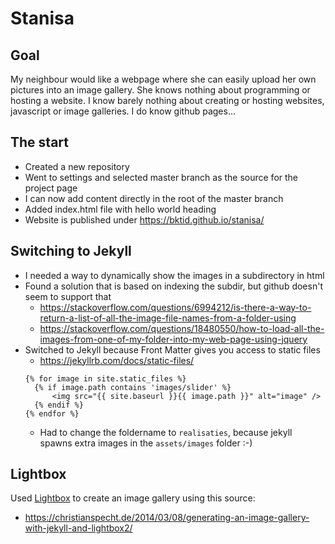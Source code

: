 # Stanisa

## Goal
My neighbour would like a webpage where she can easily upload her own pictures into an image gallery.
She knows nothing about programming or hosting a website.
I know barely nothing about creating or hosting websites, javascript or image galleries.
I do know github pages...

## The start
* Created a new repository
* Went to settings and selected master branch as the source for the project page
* I can now add content directly in the root of the master branch
* Added index.html file with hello world heading
* Website is published under https://bktid.github.io/stanisa/

## Switching to Jekyll
* I needed a way to dynamically show the images in a subdirectory in html
* Found a solution that is based on indexing the subdir, but github doesn't seem to support that
  * https://stackoverflow.com/questions/6994212/is-there-a-way-to-return-a-list-of-all-the-image-file-names-from-a-folder-using
  * https://stackoverflow.com/questions/18480550/how-to-load-all-the-images-from-one-of-my-folder-into-my-web-page-using-jquery
* Switched to Jekyll because Front Matter gives you access to static files
  * https://jekyllrb.com/docs/static-files/
  ```
  {% for image in site.static_files %}
    {% if image.path contains 'images/slider' %}
        <img src="{{ site.baseurl }}{{ image.path }}" alt="image" />
    {% endif %}
  {% endfor %}
  ```
  * Had to change the foldername to `realisaties`, because jekyll spawns extra images in the `assets/images` folder :-)

## Lightbox
Used [Lightbox](http://lokeshdhakar.com/projects/lightbox2/) to create an image gallery using this source:
* https://christianspecht.de/2014/03/08/generating-an-image-gallery-with-jekyll-and-lightbox2/
